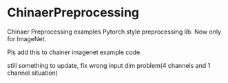 # ChinaerPreprocessing
Chinaer Preprocessing examples
Pytorch style preprocessing lib.
Now only for ImageNet.

Pls add this to chainer imagenet example code.

still something to update, fix wrong input dim problem(4 channels and 1 channel situation)
